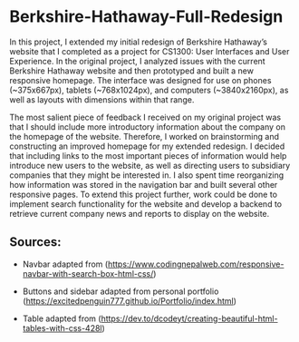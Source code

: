 # Berkshire-Hathaway-Full-Redesign

In this project, I extended my initial redesign of Berkshire Hathaway’s website that I completed as a project for CS1300: User Interfaces and User Experience. In the original project, I analyzed issues with the current Berkshire Hathaway website and then prototyped and built a new responsive homepage. The interface was designed for use on phones (~375x667px), tablets (~768x1024px), and computers (~3840x2160px), as well as layouts with dimensions within that range. 

The most salient piece of feedback I received on my original project was that I should include more introductory information about the company on the homepage of the website. Therefore, I worked on brainstorming and constructing an improved homepage for my extended redesign. I decided that including links to the most important pieces of information would help introduce new users to the website, as well as directing users to subsidiary companies that they might be interested in. I also spent time reorganizing how information was stored in the navigation bar and built several other responsive pages. To extend this project further, work could be done to implement search functionality for the website and develop a backend to retrieve current company news and reports to display on the website.


## Sources:

- Navbar adapted from (https://www.codingnepalweb.com/responsive-navbar-with-search-box-html-css/)

- Buttons and sidebar adapted from personal portfolio (https://excitedpenguin777.github.io/Portfolio/index.html)

- Table adapted from  (https://dev.to/dcodeyt/creating-beautiful-html-tables-with-css-428l)